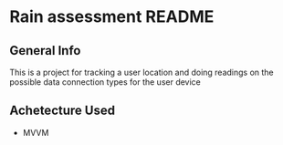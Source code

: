 # Rain assessment README

## General Info
This is a project for tracking a user location and doing readings on the possible data connection types for the user device

## Achetecture Used
* MVVM
